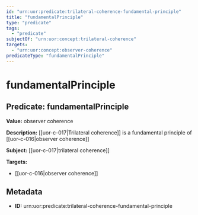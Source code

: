 ```yaml
---
id: "urn:uor:predicate:trilateral-coherence-fundamental-principle"
title: "fundamentalPrinciple"
type: "predicate"
tags:
  - "predicate"
subjectOf: "urn:uor:concept:trilateral-coherence"
targets:
  - "urn:uor:concept:observer-coherence"
predicateType: "fundamentalPrinciple"
---
```


# fundamentalPrinciple

## Predicate: fundamentalPrinciple

**Value:** observer coherence

**Description:** [[uor-c-017|Trilateral coherence]] is a fundamental principle of [[uor-c-016|observer coherence]]

**Subject:** [[uor-c-017|trilateral coherence]]

**Targets:**

- [[uor-c-016|observer coherence]]

## Metadata

- **ID:** urn:uor:predicate:trilateral-coherence-fundamental-principle

